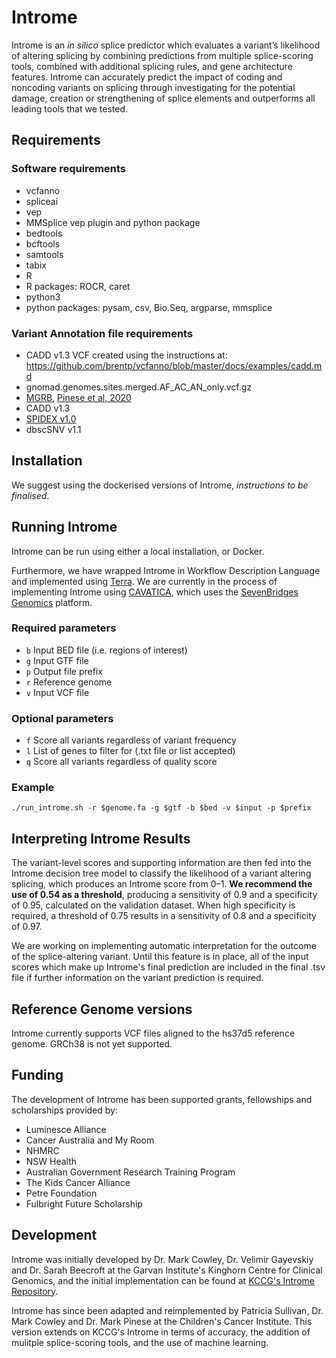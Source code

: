 # Introme

Introme is an _in silico_ splice predictor which evaluates a variant’s likelihood of altering splicing by combining predictions from multiple splice-scoring tools, combined with additional splicing rules, and gene architecture features. Introme can accurately predict the impact of coding and noncoding variants on splicing through investigating for the potential damage, creation or strengthening of splice elements and outperforms all leading tools that we tested.

## Requirements

### Software requirements
- vcfanno
- spliceai
- vep
- MMSplice vep plugin and python package
- bedtools
- bcftools
- samtools
- tabix
- R
- R packages: ROCR, caret
- python3
- python packages: pysam, csv, Bio.Seq, argparse, mmsplice

### Variant Annotation file requirements
- CADD v1.3 VCF created using the instructions at: https://github.com/brentp/vcfanno/blob/master/docs/examples/cadd.md
- gnomad.genomes.sites.merged.AF_AC_AN_only.vcf.gz
- [MGRB](https://www.garvan.org.au/research/kinghorn-centre-for-clinical-genomics/research-programs/sydney-genomics-collaborative/mgrb), [Pinese et al, 2020](https://www.nature.com/articles/s41467-019-14079-0)
- CADD v1.3 
- [SPIDEX v1.0](https://www.openbioinformatics.org/annovar/spidex_download_form.php)
- dbscSNV v1.1

## Installation
We suggest using the dockerised versions of Introme, _instructions to be finalised_.
    
## Running Introme
Introme can be run using either a local installation, or Docker. 

Furthermore, we have wrapped Introme in Workflow Description Language and implemented using [Terra](https://terra.bio/). We are currently in the process of implementing Introme using [CAVATICA](https://www.cavatica.org), which uses the [SevenBridges Genomics](https://www.sevenbridges.com/) platform.

### Required parameters
- `b` Input BED file (i.e. regions of interest)
- `g` Input GTF file
- `p` Output file prefix
- `r` Reference genome
- `v` Input VCF file

### Optional parameters
- `f` Score all variants regardless of variant frequency
- `l` List of genes to filter for (.txt file or list accepted) 
- `q` Score all variants regardless of quality score

### Example

`./run_introme.sh -r $genome.fa -g $gtf -b $bed -v $input -p $prefix`


## Interpreting Introme Results

The variant-level scores and supporting information are then fed into the Introme decision tree model to classify the likelihood of a variant altering splicing, which produces an Introme score from 0–1. **We recommend the use of 0.54 as a threshold**, producing a sensitivity of 0.9 and a specificity of 0.95, calculated on the validation dataset. When high specificity is required, a threshold of 0.75 results in a sensitivity of 0.8 and a specificity of 0.97.

We are working on implementing automatic interpretation for the outcome of the splice-altering variant. Until this feature is in place, all of the input scores which make up Introme's final prediction are included in the final .tsv file if further information on the variant prediction is required. 

## Reference Genome versions
Introme currently supports VCF files aligned to the hs37d5 reference genome. GRCh38 is not yet supported.

## Funding

The development of Introme has been supported grants, fellowships and scholarships provided by:
- Luminesce Alliance
- Cancer Australia and My Room
- NHMRC
- NSW Health
- Australian Government Research Training Program
- The Kids Cancer Alliance
- Petre Foundation
- Fulbright Future Scholarship

## Development

Introme was initially developed by Dr. Mark Cowley, Dr. Velimir Gayevskiy and Dr. Sarah Beecroft at the Garvan Institute's Kinghorn Centre for Clinical Genomics, and the initial implementation can be found at [KCCG's Introme Repository](https://github.com/KCCG/introme). 

Introme has since been adapted and reimplemented by Patricia Sullivan, Dr. Mark Cowley and Dr. Mark Pinese at the Children's Cancer Institute. This version extends on KCCG's Introme in terms of accuracy, the addition of mulitple splice-scoring tools, and the use of machine learning.

